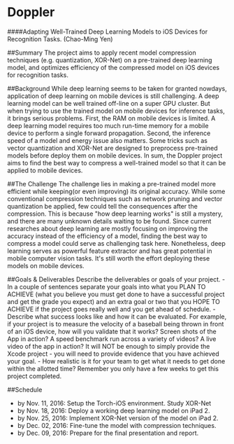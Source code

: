 Doppler
=====
####Adapting Well-Trained Deep Learning Models to iOS Devices for Recognition Tasks. (Chao-Ming Yen)

##Summary
The project aims to apply recent model compression techniques (e.g. quantization, XOR-Net) on a pre-trained deep learning model, and optimizes efficiency of the compressed model on iOS devices for recognition tasks.

##Background
While deep learning seems to be taken for granted nowdays, application of deep learning on mobile devices is still challenging. A deep learning model can be well trained off-line on a super GPU cluster. But when trying to use the trained model on mobile devices for inference tasks, it brings serious problems. First, the RAM on mobile devices is limited. A deep learning model requires too much run-time memory for a mobile device to perform a single forward propagation. Second, the inference speed of a model and energy issue also matters. Some tricks such as vector quantization and XOR-Net are designed to preprocess pre-trained models before deploy them on mobile devices. In sum, the Doppler project aims to find the best way to compress a well-trained model so that it can be applied to mobile devices.

##The Challenge
The challenge lies in making a pre-trained model more efficient while keeping(or even improving) its original accuracy. While some conventional compression techniques such as network pruning and vector quantization be applied, few could tell the consequences after the compression. This is because "how deep learning works" is still a mystery, and there are many unknown details waiting to be found. Since current researches about deep learning are mostly focusing on improving the accuracy instead of the efficiency of a model, finding the best way to compress a model could serve as challenging task here. Nonetheless, deep learning serves as powerful feature extractor and has great potential in mobile computer vision tasks. It's still worth the effort deploying these models on mobile devices.


##Goals & Deliverables
Describe the deliverables or goals of your project.
    - In a couple of sentences separate your goals into what you PLAN TO ACHIEVE (what you believe you must get done to have a successful project and get the grade you expect) and an extra goal or two that you HOPE TO ACHIEVE if the project goes really well and you get ahead of schedule.
    - Describe what success looks like and how it can be evaluated. For example, if your project is to measure the velocity of a baseball being thrown in front of an iOS device, how will you validate that it works? Screen shots of the App in action? A speed benchmark run across a variety of videos? A live video of the app in action? It will NOT be enough to simply provide the Xcode project - you will need to provide evidence that you have achieved your goal.
    - How realistic is it for your team to get what it needs to get done within the allotted time? Remember you only have a few weeks to get this project completed.

##Schedule
 - by Nov. 11, 2016: Setup the Torch-iOS environment. Study XOR-Net
 - by Nov. 18, 2016: Deploy a working deep learning model on iPad 2.
 - by Nov. 25, 2016: Implement XOR-Net version of the model on iPad 2.
 - by Dec. 02, 2016: Fine-tune the model with compression techniques.
 - by Dec. 09, 2016: Prepare for the final presentation and report.
 